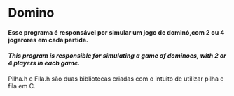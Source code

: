 # Domino

#### **Esse programa é responsável por simular um jogo de dominó,com 2 ou 4 jogarores em cada partida.**

#### ***This program is responsible for simulating a game of dominoes, with 2 or 4 players in each game.***




Pilha.h e Fila.h são duas bibliotecas criadas com o intuito de utilizar pilha e fila em C.

